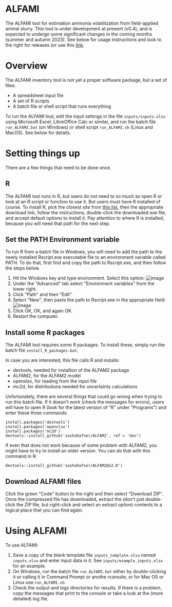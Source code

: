 # ALFAMI
The ALFAMI tool for estimation ammonia volatilization from field-applied animal slurry.
This tool is under development at present (v0.4), and is expected to undergo some significant changes in the coming months (summer and autumn 2023).
See below for usage instructions and look to the right for releases (or use this [link](https://github.com/sashahafner/ALFAMI/releases).

# Overview
The ALFAMI inventory tool is not yet a proper software package, but a set of files:

* A spreadsheet input file
* A set of R scripts
* A batch file or shell script that runs everything

To run the ALFAMI tool, edit the input settings in the file `inputs/inputs.xlsx` using Microsoft Excel, LibreOffice Calc or similar, and run the batch file `run_ALFAMI.bat` (on Windows) or shell script `run_ALFAMI.sh` (Linux and MacOS).
See below for details.

# Setting things up
There are a few things that need to be done once.

## R
The ALFAMI tool runs in R, but users do not need to so much as open R or look at an R script or function to use it.
But users must have R installed of course.
To install R, pick the closest site from [this list](https://cran.r-project.org/mirrors.html), then the appropriate download link, follow the instructions, double-click the downloaded exe file, and accept default options to install it.
Pay attention to where R is installed, because you will need that path for the next step.

## Set the PATH Environment variable
To run R from a batch file in Windows, you will need to add the path to the newly installed Rscript.exe executable file to an environment variable called PATH.
To do that, first find and copy the path to Rscript.exe, and then follow the steps below.

1. Hit the Windows key and type environment. Select this option:
![image](https://github.com/sashahafner/ALFAMI/assets/35272876/db4d2151-dd70-4e62-9887-8054e6b45d51)
3. Under the "Advanced" tab select "Environment variables" from the lower right.
4. Click "Path" and then "Edit".
5. Select "New", then paste the path to Rscript.exe in the appropriate field:
![image](https://github.com/sashahafner/ALFAMI/assets/35272876/c98f73ae-8f92-4bc5-b28e-1cc6f0b575b9)
7. Click OK, OK, and again OK.
8. Restart the computer.

## Install some R packages
The ALFAMI tool requires some R packages.
To install these, simply run the batch file `install_R_packages.bat`.

In case you are interested, this file calls R and installs:

* devtools, needed for installion of the ALFAM2 package
* ALFAM2, for the ALFAM2 model
* openxlsx, for reading from the input file
* mc2d, for distributions needed for uncertainty calculations

Unfortunately, there are several things that could go wrong when trying to run this batch file.
If it doesn't work (check the messages for errors), users will have to open R (look for the latest version of "R" under "Programs") and enter these three commands:

```
install.packages('devtools')
install.packages('openxlsx')
install.packages('mc2d')
devtools::install_github('sashahafner/ALFAM2', ref = 'dev')
```

If even that does not work because of some problem with ALFAM2, you might have to try to install an older version. 
You can do that with this command in R:

```
devtools::install_github('sashahafner/ALFAM2@v2.0')
```

## Download ALFAMI files

Click the green "Code" button to the right and then select "Download ZIP".
Once the compressed file has downloaded, extract the (don't just double-click the ZIP file, but right-click and select an extract option) contents to a logical place that you can find again.

# Using ALFAMI
To use ALFAMI:

1. Save a copy of the blank template file `inputs_template.xlsx` named `inputs.xlsx` and enter input data in it. See `inputs/example_inputs.xlsx` for an example.
2. On Windows, run the batch file `run_ALFAMI.bat` either by double-clicking it or calling it in Command Prompt or anothe rconsole, or for Mac OS or Linux use `run_ALFAMI.sh`.
3. Check the output and logs directories for results. If there is a problem, copy the messages that print to the console or take a look at the (more detailed) log file.




